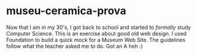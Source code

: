 # museu-ceramica-prova
Now that I am in my 30's, I got back to school and started to _formally_ study Computer Science. This is an exercise about good old web design. I used Foundation to build a quick mock for a Museum Web Site. The guidelines follow what the teacher asked me to do.
Got an A heh :)
